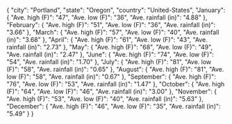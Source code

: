 {
  "city": "Portland", 
  "state": "Oregon", 
  "country": "United-States", 
  "January": {
    "Ave. high (F)": "47", 
    "Ave. low (F)": "36", 
    "Ave. rainfall (in)": "4.88"
  }, 
  "February": {
    "Ave. high (F)": "51", 
    "Ave. low (F)": "36", 
    "Ave. rainfall (in)": "3.66"
  }, 
  "March": {
    "Ave. high (F)": "57", 
    "Ave. low (F)": "40", 
    "Ave. rainfall (in)": "3.68"
  }, 
  "April": {
    "Ave. high (F)": "61", 
    "Ave. low (F)": "43", 
    "Ave. rainfall (in)": "2.73"
  }, 
  "May": {
    "Ave. high (F)": "68", 
    "Ave. low (F)": "49", 
    "Ave. rainfall (in)": "2.47"
  }, 
  "June": {
    "Ave. high (F)": "74", 
    "Ave. low (F)": "54", 
    "Ave. rainfall (in)": "1.70"
  }, 
  "July": {
    "Ave. high (F)": "81", 
    "Ave. low (F)": "58", 
    "Ave. rainfall (in)": "0.65"
  }, 
  "August": {
    "Ave. high (F)": "81", 
    "Ave. low (F)": "58", 
    "Ave. rainfall (in)": "0.67"
  }, 
  "September": {
    "Ave. high (F)": "76", 
    "Ave. low (F)": "53", 
    "Ave. rainfall (in)": "1.47"
  }, 
  "October": {
    "Ave. high (F)": "64", 
    "Ave. low (F)": "46", 
    "Ave. rainfall (in)": "3.00"
  }, 
  "November": {
    "Ave. high (F)": "53", 
    "Ave. low (F)": "40", 
    "Ave. rainfall (in)": "5.63"
  }, 
  "December": {
    "Ave. high (F)": "46", 
    "Ave. low (F)": "35", 
    "Ave. rainfall (in)": "5.49"
  }
}
